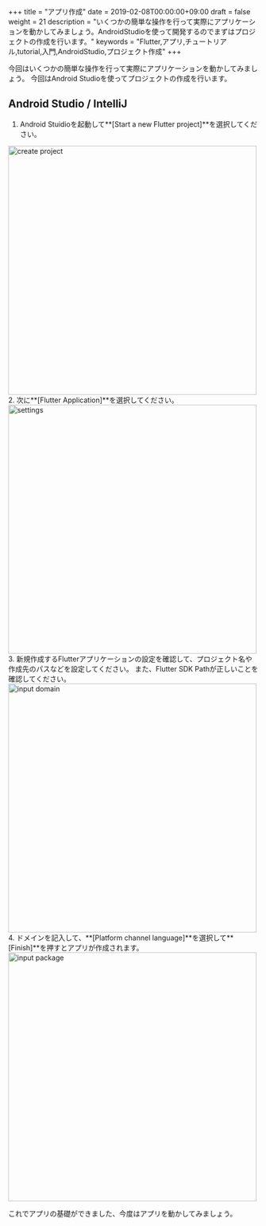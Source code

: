 +++
title = "アプリ作成"
date = 2019-02-08T00:00:00+09:00
draft = false
weight = 21
description = "いくつかの簡単な操作を行って実際にアプリケーションを動かしてみましょう。AndroidStudioを使って開発するのでまずはプロジェクトの作成を行います。"
keywords = "Flutter,アプリ,チュートリアル,tutorial,入門,AndroidStudio,プロジェクト作成"
+++

今回はいくつかの簡単な操作を行って実際にアプリケーションを動かしてみましょう。
今回はAndroid Studioを使ってプロジェクトの作成を行います。


## Android Studio / IntelliJ

1. Android Stuidioを起動して**[Start a new Flutter project]**を選択してください。
<img src="https://flutter.ctrnost.com/images/tutorial/01/01_start.jpg" width="500px" alt="create project">
2. 次に**[Flutter Application]**を選択してください。
<img src="https://flutter.ctrnost.com/images/tutorial/01/02_select_app_type.png" width="500px" alt="settings">
3. 新規作成するFlutterアプリケーションの設定を確認して、プロジェクト名や作成先のパスなどを設定してください。
また、Flutter SDK Pathが正しいことを確認してください。
<img src="https://flutter.ctrnost.com/images/tutorial/01/03_create_app.png" width="500px" alt="input domain">
4. ドメインを記入して、**[Platform channel language]**を選択して**[Finish]**を押すとアプリが作成されます。
<img src="https://flutter.ctrnost.com/images/tutorial/01/04_package.png" width="500px" alt="input package">



これでアプリの基礎ができました、今度はアプリを動かしてみましょう。
